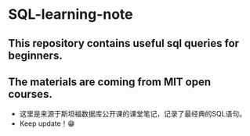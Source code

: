 # SQL-learning-note
## This repository contains useful sql queries for beginners.
## The materials are coming from MIT open courses.

* 这里是来源于斯坦福数据库公开课的课堂笔记，记录了最经典的SQL语句。
* Keep update！😁
